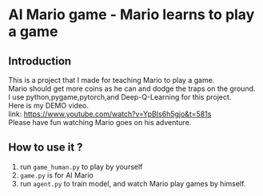 # AI Mario game - Mario learns to play a game

## Introduction
This is a project that I made for teaching Mario to play a game.<br>
Mario should get more coins as he can and dodge the traps on the ground.<br>
I use python,pygame,pytorch,and Deep-Q-Learning for this project.<br>
Here is my DEMO video.<br>
link: https://www.youtube.com/watch?v=YpBIs6h5gjo&t=581s<br>
Please have fun watching Mario goes on his adventure.<br>

## How to use it ?
1. run `game_human.py` to play by yourself
2. `game.py` is for AI Mario
2. run `agent.py` to train model, and watch Mario play games by himself.

